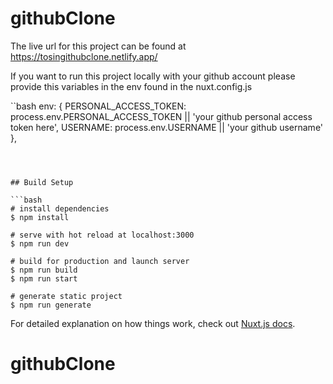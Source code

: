 # githubClone

The live url for this project can be found at https://tosingithubclone.netlify.app/

If you want to run this project locally with your github account please provide this variables in the env found in the nuxt.config.js

``bash
env: {
  PERSONAL_ACCESS_TOKEN: process.env.PERSONAL_ACCESS_TOKEN || 'your github personal access token here',
  USERNAME: process.env.USERNAME || 'your github username'
},
```



## Build Setup

```bash
# install dependencies
$ npm install

# serve with hot reload at localhost:3000
$ npm run dev

# build for production and launch server
$ npm run build
$ npm run start

# generate static project
$ npm run generate
```

For detailed explanation on how things work, check out [Nuxt.js docs](https://nuxtjs.org).
# githubClone
